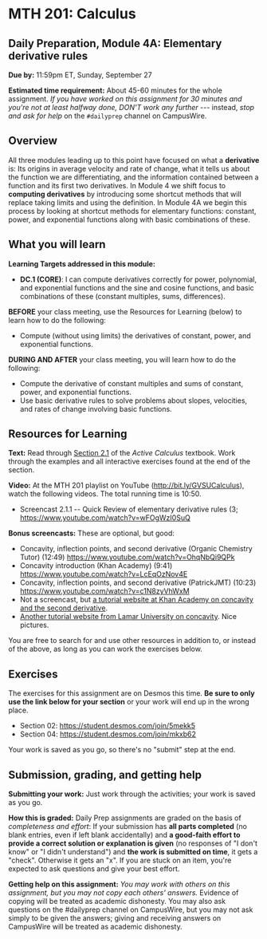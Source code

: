 # MTH 201: Calculus 

## Daily Preparation, Module 4A: Elementary derivative rules

**Due by:** 11:59pm ET, Sunday, September 27

**Estimated time requirement:** About 45-60 minutes for the whole assignment. *If you have worked on this assignment for 30 minutes and you're not at least halfway done, DON'T work any further* --- instead, *stop and ask for help* on the `#dailyprep` channel on CampusWire. 

## Overview 

All three modules leading up to this point have focused on what a **derivative** is: Its origins in average velocity and rate of change, what it tells us about the function we are differentiating, and the information contained between a function and its first two derivatives. In Module 4 we shift focus to **computing derivatives** by introducing some shortcut methods that will replace taking limits and using the definition. In Module 4A we begin this process by looking at shortcut methods for elementary functions: constant, power, and exponential functions along with basic combinations of these. 


## What you will learn 

**Learning Targets addressed in this module:** 

- **DC.1 (CORE)**: I can compute derivatives correctly for power, polynomial, and exponential functions and the sine and cosine functions, and basic combinations of these (constant multiples, sums, differences).

**BEFORE** your class meeting, use the Resources for Learning (below) to learn how to do the following: 

-  Compute (without using limits) the derivatives of constant, power, and exponential functions.


**DURING AND AFTER** your class meeting, you will learn how to do the following: 

-  Compute the derivative of constant multiples and sums of constant, power, and exponential functions.
- Use basic derivative rules to solve problems about slopes, velocities, and rates of change involving basic functions.


## Resources for Learning

**Text:** Read through [Section 2.1]([https://activecalculus.org/single/sec-2-1-elem-rules.html](https://activecalculus.org/single/sec-2-1-elem-rules.html)) of the *Active Calculus* textbook. Work through the examples and all interactive exercises found at the end of the section. 

**Video:** At the MTH 201 playlist on YouTube (http://bit.ly/GVSUCalculus), watch the following videos. The total running time is 10:50.

- Screencast 2.1.1 -- Quick Review of elementary derivative rules (3; https://www.youtube.com/watch?v=wFOgWzI0SuQ

**Bonus screencasts:** These are optional, but good: 

- Concavity, inflection points, and second derivative (Organic Chemistry Tutor) (12:49) https://www.youtube.com/watch?v=OhqNbQi9QPk
- Concavity introduction (Khan Academy) (9:41) https://www.youtube.com/watch?v=LcEqOzNov4E 
- Concavity, inflection points, and second derivative (PatrickJMT) (10:23) https://www.youtube.com/watch?v=c1N8zyVhWxM 
- Not a screencast, but [a tutorial website at Khan Academy on concavity and the second derivative](https://www.khanacademy.org/math/ap-calculus-ab/ab-diff-analytical-applications-new/ab-5-6b/a/concavity-review). 
- [Another tutorial website from Lamar University on concavity](https://tutorial.math.lamar.edu/classes/calci/shapeofgraphptii.aspx). Nice pictures. 
  
You are free to search for and use other resources in addition to, or instead of the above, as long as you can work the exercises below.


## Exercises

The exercises for this assignment are on Desmos this time.  **Be sure to only use the link below for your section** or your work will end up in the wrong place. 

- Section 02: https://student.desmos.com/join/5mekk5 
- Section 04: https://student.desmos.com/join/mkxb62 

Your work is saved as you go, so there's no "submit" step at the end. 

## Submission, grading, and getting help 

**Submitting your work:** Just work through the activities; your work is saved as you go. 

**How this is graded:** Daily Prep assignments are graded on the basis of *completeness and effort*: If your submission has **all parts completed** (no blank entries, even if left blank accidentally) and **a good-faith effort to provide a correct solution or explanation is given** (no responses of "I don't know" or "I didn't understand") and **the work is submitted on time**, it gets a "check". Otherwise it gets an "x". If you are stuck on an item, you're expected to ask questions and give your best effort.  

**Getting help on this assignment:** *You may work with others on this assignment, but you may not copy each others' answers.* Evidence of copying will be treated as academic dishonesty. You may also ask questions on the #dailyprep channel on CampusWire, but you may not ask simply to be given the answers; giving and receiving answers on CampusWire will be treated as academic dishonesty.
<!--stackedit_data:
eyJoaXN0b3J5IjpbLTIwODY3NjA1XX0=
-->